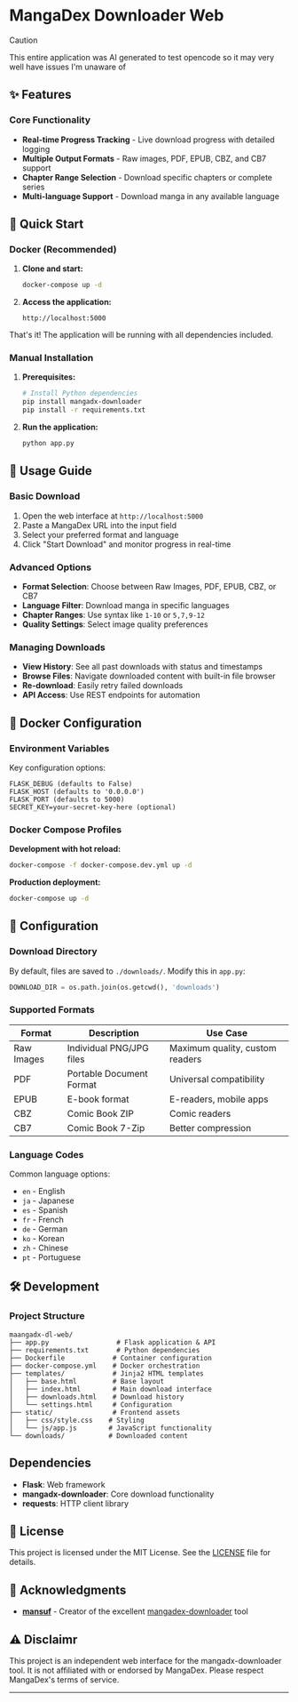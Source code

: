 # MangaDex Downloader Web
> [!CAUTION]
> This entire application was AI generated to test opencode so it may very well have issues I'm unaware of

## ✨ Features
### Core Functionality
- **Real-time Progress Tracking** - Live download progress with detailed logging
- **Multiple Output Formats** - Raw images, PDF, EPUB, CBZ, and CB7 support
- **Chapter Range Selection** - Download specific chapters or complete series
- **Multi-language Support** - Download manga in any available language

## 🚀 Quick Start
### Docker (Recommended)
1. **Clone and start:**
   ```bash
   docker-compose up -d
   ```

2. **Access the application:**
   ```
   http://localhost:5000
   ```

That's it! The application will be running with all dependencies included.

### Manual Installation
1. **Prerequisites:**
   ```bash
   # Install Python dependencies
   pip install mangadx-downloader
   pip install -r requirements.txt
   ```

2. **Run the application:**
   ```bash
   python app.py
   ```

## 📖 Usage Guide
### Basic Download
1. Open the web interface at `http://localhost:5000`
2. Paste a MangaDex URL into the input field
3. Select your preferred format and language
4. Click "Start Download" and monitor progress in real-time

### Advanced Options
- **Format Selection**: Choose between Raw Images, PDF, EPUB, CBZ, or CB7
- **Language Filter**: Download manga in specific languages
- **Chapter Ranges**: Use syntax like `1-10` or `5,7,9-12`
- **Quality Settings**: Select image quality preferences

### Managing Downloads
- **View History**: See all past downloads with status and timestamps
- **Browse Files**: Navigate downloaded content with built-in file browser
- **Re-download**: Easily retry failed downloads
- **API Access**: Use REST endpoints for automation

## 🐳 Docker Configuration
### Environment Variables
Key configuration options:
```env
FLASK_DEBUG (defaults to False)
FLASK_HOST (defaults to '0.0.0.0')
FLASK_PORT (defaults to 5000)
SECRET_KEY=your-secret-key-here (optional)
```

### Docker Compose Profiles
**Development with hot reload:**
```bash
docker-compose -f docker-compose.dev.yml up -d
```

**Production deployment:**
```bash
docker-compose up -d
```

## 🔧 Configuration
### Download Directory
By default, files are saved to `./downloads/`. Modify this in `app.py`:
```python
DOWNLOAD_DIR = os.path.join(os.getcwd(), 'downloads')
```

### Supported Formats
| Format | Description | Use Case |
|--------|-------------|----------|
| Raw Images | Individual PNG/JPG files | Maximum quality, custom readers |
| PDF | Portable Document Format | Universal compatibility |
| EPUB | E-book format | E-readers, mobile apps |
| CBZ | Comic Book ZIP | Comic readers |
| CB7 | Comic Book 7-Zip | Better compression |

### Language Codes
Common language options:
- `en` - English
- `ja` - Japanese  
- `es` - Spanish
- `fr` - French
- `de` - German
- `ko` - Korean
- `zh` - Chinese
- `pt` - Portuguese

## 🛠️ Development
### Project Structure
```
maangadx-dl-web/
├── app.py                 # Flask application & API
├── requirements.txt       # Python dependencies
├── Dockerfile            # Container configuration
├── docker-compose.yml    # Docker orchestration
├── templates/            # Jinja2 HTML templates
│   ├── base.html         # Base layout
│   ├── index.html        # Main download interface
│   ├── downloads.html    # Download history
│   └── settings.html     # Configuration
├── static/               # Frontend assets
│   ├── css/style.css    # Styling
│   └── js/app.js        # JavaScript functionality
└── downloads/           # Downloaded content
```

## Dependencies
- **Flask**: Web framework
- **mangadx-downloader**: Core download functionality
- **requests**: HTTP client library

## 📝 License
This project is licensed under the MIT License. See the [LICENSE](LICENSE) file for details.

## 🙏 Acknowledgments
- **[mansuf](https://github.com/mansuf)** - Creator of the excellent [mangadex-downloader](https://github.com/mansuf/mangadex-downloader) tool

## ⚠️ Disclaimr
This project is an independent web interface for the mangadx-downloader tool. It is not affiliated with or endorsed by MangaDex. Please respect MangaDex's terms of service.

---
